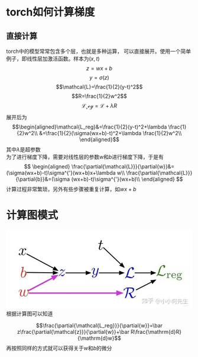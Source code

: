 # torch如何计算梯度
## 直接计算
torch中的模型常常包含多个层，也就是多种运算，
可以直接展开。使用一个简单例子，即线性层加激活函数。样本为$(x,t)$
$$ z=wx+b$$
$$y=\sigma(z)$$
$$\mathcal{L}=\frac{1}{2}(y-t)^2$$
$$R=\frac{1}{2}w^2$$
$$\mathcal{L_reg}=\mathcal{L}+\lambda R$$
展开后为
$$\begin{aligned}\mathcal{L_reg}&=\frac{1}{2}(y-t)^2+\lambda \frac{1}{2}w^2\\
&=\frac{1}{2}(\sigma(wx+b)-t)^2+\lambda \frac{1}{2}w^2\\
\end{aligned}$$
其中$\lambda$是超参数  
为了进行梯度下降，需要对线性层的参数$w$和$b$进行梯度下降，于是有
$$
\begin{aligned}
\frac{\partial{\mathcal{L}}}{\partial{w}}&=(\sigma(wx+b)-t)\sigma^{'}(wx+b)x+\lambda w\\
\frac{\partial{\mathcal{L}}}{\partial{b}}&=(\sigma (wx+b)-t)\sigma^{'}(wx+b)\\
\end{aligned}
$$
计算过程非常繁琐，另外有些步骤被重复计算，如$wx+b$

# 计算图模式

![compute_graph](./compute_graph.png) 
根据计算图可以知道

$$\frac{\partial{\mathcal{L_reg}}}{\partial{w}}=\bar z\frac{\partial{\mathcal{z}}}{\partial{w}}+\bar R\frac{\mathrm{d}R}{\mathrm{d}w}$$
再按照同样的方式就可以获得关于$w$和$b$的微分